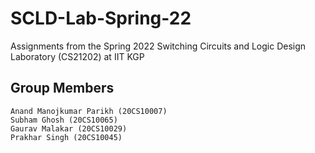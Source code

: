 # SCLD-Lab-Spring-22
Assignments from the Spring 2022 Switching Circuits and Logic Design Laboratory (CS21202) at IIT KGP

## Group Members
<pre><code>Anand Manojkumar Parikh (20CS10007)
Subham Ghosh (20CS10065)
Gaurav Malakar (20CS10029)
Prakhar Singh (20CS10045)</code></pre>
